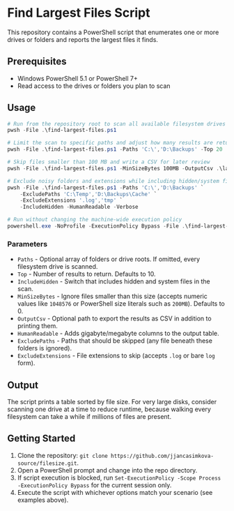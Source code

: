 ﻿# Find Largest Files Script

This repository contains a PowerShell script that enumerates one or more drives or folders and reports the largest files it finds.

## Prerequisites
- Windows PowerShell 5.1 or PowerShell 7+
- Read access to the drives or folders you plan to scan

## Usage
```powershell
# Run from the repository root to scan all available filesystem drives
pwsh -File .\find-largest-files.ps1

# Limit the scan to specific paths and adjust how many results are returned
pwsh -File .\find-largest-files.ps1 -Paths 'C:\','D:\Backups' -Top 20

# Skip files smaller than 100 MB and write a CSV for later review
pwsh -File .\find-largest-files.ps1 -MinSizeBytes 100MB -OutputCsv .\largest.csv

# Exclude noisy folders and extensions while including hidden/system files
pwsh -File .\find-largest-files.ps1 -Paths 'C:\','D:\Backups' `
    -ExcludePaths 'C:\Temp','D:\Backups\Cache' `
    -ExcludeExtensions '.log','tmp' `
    -IncludeHidden -HumanReadable -Verbose

# Run without changing the machine-wide execution policy
powershell.exe -NoProfile -ExecutionPolicy Bypass -File .\find-largest-files.ps1
```

### Parameters
- `Paths` - Optional array of folders or drive roots. If omitted, every filesystem drive is scanned.
- `Top` - Number of results to return. Defaults to 10.
- `IncludeHidden` - Switch that includes hidden and system files in the scan.
- `MinSizeBytes` - Ignore files smaller than this size (accepts numeric values like `1048576` or PowerShell size literals such as `200MB`). Defaults to 0.
- `OutputCsv` - Optional path to export the results as CSV in addition to printing them.
- `HumanReadable` - Adds gigabyte/megabyte columns to the output table.
- `ExcludePaths` - Paths that should be skipped (any file beneath these folders is ignored).
- `ExcludeExtensions` - File extensions to skip (accepts `.log` or bare `log` form).

## Output
The script prints a table sorted by file size. For very large disks, consider scanning one drive at a time to reduce runtime, because walking every filesystem can take a while if millions of files are present.

## Getting Started
1. Clone the repository: `git clone https://github.com/jjancasimkova-source/filesize.git`.
2. Open a PowerShell prompt and change into the repo directory.
3. If script execution is blocked, run `Set-ExecutionPolicy -Scope Process -ExecutionPolicy Bypass` for the current session only.
4. Execute the script with whichever options match your scenario (see examples above).
